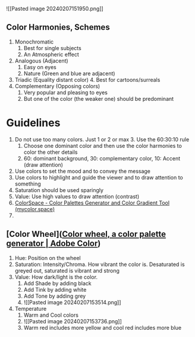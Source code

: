 ![[Pasted image 20240207151950.png]]
## Color Harmonies, Schemes
1. Monochromatic
	1. Best for single subjects
	2. An Atmospheric effect
2. Analogous (Adjacent)
	1. Easy on eyes
	2. Nature (Green and blue are adjacent)
3. Triadic (Equality distant color)
	4. Best for cartoons/surreals
4. Complementary (Opposing colors)
	1. Very popular and pleasing to eyes
	2. But one of the color (the weaker one) should be predominant




# Guidelines
1. Do not use too many colors. Just 1 or 2 or max 3. Use the 60:30:10 rule
	1. Choose one dominant color and then use the color harmonies to color the other details
	2. 60: dominant background, 30: complementary color, 10: Accent (draw attention)
2. Use colors to set the mood and to convey the message
3. Use colors to highlight and guide the viewer and to draw attention to something
4. Saturation should be used sparingly
5. Value: Use high values to draw attention (contrast)
6. [ColorSpace - Color Palettes Generator and Color Gradient Tool (mycolor.space)](https://mycolor.space/)
7. 


## [Color Wheel]([Color wheel, a color palette generator | Adobe Color](https://color.adobe.com/create/color-wheel))

1. Hue: Position on the wheel
2. Saturation: Intensity/Chroma. How vibrant the color is. Desaturated is greyed out, saturated is vibrant and strong
3. Value: How dark/light is the color. 
	1. Add Shade by adding black
	2. Add Tink by adding white
	3. Add Tone by adding grey
	4. ![[Pasted image 20240207153514.png]]
4. Temperature
	1. Warm and Cool colors
	2. ![[Pasted image 20240207153736.png]]
	3. Warm red includes more yellow and cool red includes more blue
